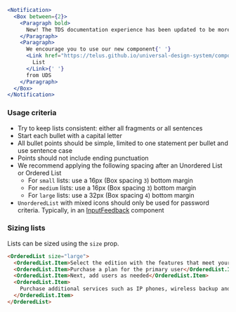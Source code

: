```jsx noeditor
<Notification>
  <Box between={2}>
    <Paragraph bold>
      New! The TDS documentation experience has been updated to be more performant!
    </Paragraph>
    <Paragraph>
      We encourage you to use our new component{' '}
      <Link href="https://telus.github.io/universal-design-system/components/allium/web/list">
        List
      </Link>{' '}
      from UDS
    </Paragraph>
  </Box>
</Notification>
```

### Usage criteria

- Try to keep lists consistent: either all fragments or all sentences
- Start each bullet with a capital letter
- All bullet points should be simple, limited to one statement per bullet and use sentence case
- Points should not include ending punctuation
- We recommend applying the following spacing after an Unordered List or Ordered List
  - For `small` lists: use a 16px (Box spacing `3`) bottom margin
  - For `medium` lists: use a 16px (Box spacing `3`) bottom margin
  - For `large` lists: use a 32px (Box spacing `4`) bottom margin
- `UnorderedList` with mixed icons should only be used for password criteria. Typically, in an [InputFeedback](#/Forms?id=inputfeedback) component

### Sizing lists

Lists can be sized using the `size` prop.

```html
<OrderedList size="large">
  <OrderedList.Item>Select the edition with the features that meet your needs</OrderedList.Item>
  <OrderedList.Item>Purchase a plan for the primary user</OrderedList.Item>
  <OrderedList.Item>Next, add users as needed</OrderedList.Item>
  <OrderedList.Item>
    Purchase additional services such as IP phones, wireless backup and installation services
  </OrderedList.Item>
</OrderedList>
```
